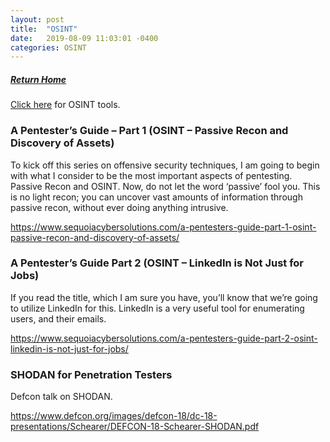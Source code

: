 ```yaml
---
layout: post
title:  "OSINT"
date:   2019-08-09 11:03:01 -0400
categories: OSINT
---
```

##### [Return Home](https://thegetch.github.io/penetration/testing/resources/2019/08/09/Home/)

[Click here](https://thegetch.github.io/PenetrationTestingResources/OSINTTools) for OSINT tools.

### A Pentester’s Guide – Part 1 (OSINT – Passive Recon and Discovery of Assets)

To kick off this series on offensive security techniques, I am going to begin with what I consider to be the most important aspects of pentesting. Passive Recon and OSINT. Now, do not let the word ‘passive’ fool you. This is no light recon; you can uncover vast amounts of information through passive recon, without ever doing anything intrusive.

<https://www.sequoiacybersolutions.com/a-pentesters-guide-part-1-osint-passive-recon-and-discovery-of-assets/>

### A Pentester’s Guide Part 2 (OSINT – LinkedIn is Not Just for Jobs)

If you read the title, which I am sure you have, you’ll know that we’re going to utilize LinkedIn for this. LinkedIn is a very useful tool for enumerating users, and their emails.

<https://www.sequoiacybersolutions.com/a-pentesters-guide-part-2-osint-linkedin-is-not-just-for-jobs/>

### SHODAN for Penetration Testers

Defcon talk on SHODAN.

<https://www.defcon.org/images/defcon-18/dc-18-presentations/Schearer/DEFCON-18-Schearer-SHODAN.pdf>


